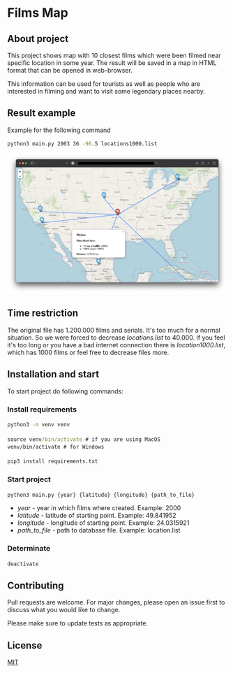 # Films Map

## About project

This project shows map with 10 closest films which were been filmed near specific location in some year. The result will be saved in a map in HTML format that can be opened in web-browser.

This information can be used for tourists as well as people who are interested in filming and want to visit some legendary places nearby.

## Result example

Example for the following command

```cmd
python3 main.py 2003 36 -96.5 locations1000.list
```

![Example](./example.png)

## Time restriction

The original file has 1.200.000 films and serials. It's too much for a normal situation. So we were forced to decrease _locations.list_ to 40.000. If you feel it's too long or you have a bad internet connection there is _location1000.list_, which has 1000 films or feel free to decrease files more.

## Installation and start

To start project do following commands:

### Install requirements

```cmd
python3 -m venv venv

source venv/bin/activate # if you are using MacOS
venv/bin/activate # for Windows

pip3 install requirements.txt
```

### Start project

```cmd
python3 main.py {year} {latitude} {longitude} {path_to_file}
```

- _year_ - year in which films where created. Example: 2000
- _latitude_ - latitude of starting point. Example: 49.841952
- _longitude_ - longitude of starting point. Example: 24.0315921
- _path_to_file_ - path to database file. Example: location.list

### Determinate

```cmd
deactivate
```

## Contributing

Pull requests are welcome. For major changes, please open an issue first
to discuss what you would like to change.

Please make sure to update tests as appropriate.

## License

[MIT](https://choosealicense.com/licenses/mit/)
